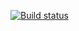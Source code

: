 [![Build status](https://ci.appveyor.com/api/projects/status/5ghmesifg1ii0owc?svg=true)](https://ci.appveyor.com/project/PopovEvgeniy010/testweb-xvs4d)
